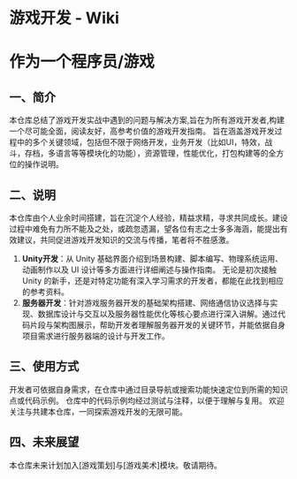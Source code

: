 # 游戏开发 - Wiki

# 作为一个程序员/游戏

## 一、简介
本仓库总结了游戏开发实战中遇到的问题与解决方案,旨在为所有游戏开发者,构建一个尽可能全面，阅读友好，高参考价值的游戏开发指南。
旨在涵盖游戏开发过程中的多个关键领域，包括但不限于网络开发，业务开发（比如UI，特效，战斗，存档，多语言等等模块化的功能），资源管理，性能优化，打包构建等的全方位的操作说明。

## 二、说明
本仓库由个人业余时间搭建，旨在沉淀个人经验，精益求精，寻求共同成长。建设过程中难免有力所不能及之处，或疏忽遗漏，望各位有志之士多多海涵，能提出有效建议，共同促进游戏开发知识的交流与传播，笔者将不胜感激。

1. **Unity开发**：从 Unity 基础界面介绍到场景构建、脚本编写、物理系统运用、动画制作以及 UI 设计等多方面进行详细阐述与操作指南。
    无论是初次接触 Unity 的新手，还是对特定功能有深入学习需求的开发者，都能在此找到相应的参考资料。
2. **服务器开发**：针对游戏服务器开发的基础架构搭建、网络通信协议选择与实现、数据库设计与交互以及服务器性能优化等核心要点进行深入讲解。通过代码片段与架构图展示，帮助开发者理解服务器开发的关键环节，并能依据自身项目需求进行服务器端的设计与开发工作。

## 三、使用方式
开发者可依据自身需求，在仓库中通过目录导航或搜索功能快速定位到所需的知识点或代码示例。
仓库中的代码示例均经过测试与注释，以便于理解与复用。
欢迎关注与共建本仓库，一同探索游戏开发的无限可能。

## 四、未来展望
本仓库未来计划加入[游戏策划]与[游戏美术]模块。敬请期待。
